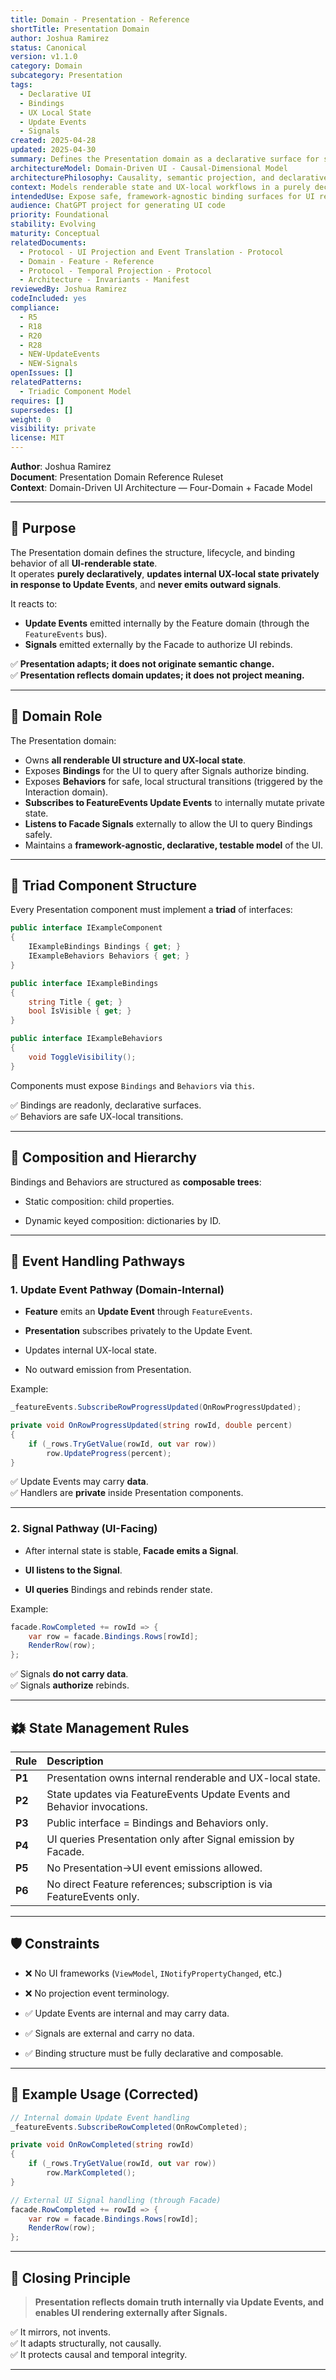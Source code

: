```yaml
---
title: Domain - Presentation - Reference
shortTitle: Presentation Domain
author: Joshua Ramirez
status: Canonical
version: v1.1.0
category: Domain
subcategory: Presentation
tags:
  - Declarative UI
  - Bindings
  - UX Local State
  - Update Events
  - Signals
created: 2025-04-28
updated: 2025-04-30
summary: Defines the Presentation domain as a declarative surface for structural UI binding, separated from semantic domain logic, reacting to domain Update Events internally and UI Signals externally.
architectureModel: Domain-Driven UI - Causal-Dimensional Model
architecturePhilosophy: Causality, semantic projection, and declarative rendering separate architectural concerns cleanly.
context: Models renderable state and UX-local workflows in a purely declarative, passive way without semantic processing, updating via internal domain events and UI signals.
intendedUse: Expose safe, framework-agnostic binding surfaces for UI rendering.
audience: ChatGPT project for generating UI code
priority: Foundational
stability: Evolving
maturity: Conceptual
relatedDocuments:
  - Protocol - UI Projection and Event Translation - Protocol
  - Domain - Feature - Reference
  - Protocol - Temporal Projection - Protocol
  - Architecture - Invariants - Manifest
reviewedBy: Joshua Ramirez
codeIncluded: yes
compliance:
  - R5
  - R18
  - R20
  - R28
  - NEW-UpdateEvents
  - NEW-Signals
openIssues: []
relatedPatterns:
  - Triadic Component Model
requires: []
supersedes: []
weight: 0
visibility: private
license: MIT
---
```


**Author**: Joshua Ramirez  
**Document**: Presentation Domain Reference Ruleset  
**Context**: Domain-Driven UI Architecture — Four-Domain + Facade Model

---

## 📘 Purpose

The Presentation domain defines the structure, lifecycle, and binding behavior of all **UI-renderable state**.  
It operates **purely declaratively**, **updates internal UX-local state privately in response to Update Events**, and **never emits outward signals**.

It reacts to:

- **Update Events** emitted internally by the Feature domain (through the `FeatureEvents` bus).
- **Signals** emitted externally by the Facade to authorize UI rebinds.

✅ **Presentation adapts; it does not originate semantic change.**  
✅ **Presentation reflects domain updates; it does not project meaning.**

---

## 🧀 Domain Role

The Presentation domain:

- Owns **all renderable UI structure and UX-local state**.  
- Exposes **Bindings** for the UI to query after Signals authorize binding.  
- Exposes **Behaviors** for safe, local structural transitions (triggered by the Interaction domain).  
- **Subscribes to FeatureEvents Update Events** to internally mutate private state.  
- **Listens to Facade Signals** externally to allow the UI to query Bindings safely.
- Maintains a **framework-agnostic, declarative, testable model** of the UI.

---

## 🔱 Triad Component Structure

Every Presentation component must implement a **triad** of interfaces:

```csharp
public interface IExampleComponent
{
    IExampleBindings Bindings { get; }
    IExampleBehaviors Behaviors { get; }
}
````

```csharp
public interface IExampleBindings
{
    string Title { get; }
    bool IsVisible { get; }
}
```

```csharp
public interface IExampleBehaviors
{
    void ToggleVisibility();
}
```

Components must expose `Bindings` and `Behaviors` via `this`.

✅ Bindings are readonly, declarative surfaces.  
✅ Behaviors are safe UX-local transitions.

---

## 🧹 Composition and Hierarchy

Bindings and Behaviors are structured as **composable trees**:

- Static composition: child properties.
    
- Dynamic keyed composition: dictionaries by ID.
    

---

## 🔁 Event Handling Pathways

### 1. **Update Event Pathway (Domain-Internal)**

- **Feature** emits an **Update Event** through `FeatureEvents`.
    
- **Presentation** subscribes privately to the Update Event.
    
- Updates internal UX-local state.
    
- No outward emission from Presentation.
    

Example:

```csharp
_featureEvents.SubscribeRowProgressUpdated(OnRowProgressUpdated);

private void OnRowProgressUpdated(string rowId, double percent)
{
    if (_rows.TryGetValue(rowId, out var row))
        row.UpdateProgress(percent);
}
```

✅ Update Events may carry **data**.  
✅ Handlers are **private** inside Presentation components.

---

### 2. **Signal Pathway (UI-Facing)**

- After internal state is stable, **Facade emits a Signal**.
    
- **UI listens to the Signal**.
    
- **UI queries** Bindings and rebinds render state.
    

Example:

```csharp
facade.RowCompleted += rowId => {
    var row = facade.Bindings.Rows[rowId];
    RenderRow(row);
};
```

✅ Signals **do not carry data**.  
✅ Signals **authorize** rebinds.

---

## 🗱 State Management Rules

|Rule|Description|
|:--|:--|
|**P1**|Presentation owns internal renderable and UX-local state.|
|**P2**|State updates via FeatureEvents Update Events and Behavior invocations.|
|**P3**|Public interface = Bindings and Behaviors only.|
|**P4**|UI queries Presentation only after Signal emission by Facade.|
|**P5**|No Presentation→UI event emissions allowed.|
|**P6**|No direct Feature references; subscription is via FeatureEvents only.|

---

## 🛡 Constraints

- ❌ No UI frameworks (`ViewModel`, `INotifyPropertyChanged`, etc.)
    
- ❌ No projection event terminology.
    
- ✅ Update Events are internal and may carry data.
    
- ✅ Signals are external and carry no data.
    
- ✅ Binding structure must be fully declarative and composable.
    

---

## 🧪 Example Usage (Corrected)

```csharp
// Internal domain Update Event handling
_featureEvents.SubscribeRowCompleted(OnRowCompleted);

private void OnRowCompleted(string rowId)
{
    if (_rows.TryGetValue(rowId, out var row))
        row.MarkCompleted();
}

// External UI Signal handling (through Facade)
facade.RowCompleted += rowId => {
    var row = facade.Bindings.Rows[rowId];
    RenderRow(row);
};
```

---

## 🧐 Closing Principle

> **Presentation reflects domain truth internally via Update Events, and enables UI rendering externally after Signals.**

✅ It mirrors, not invents.  
✅ It adapts structurally, not causally.  
✅ It protects causal and temporal integrity.

---
